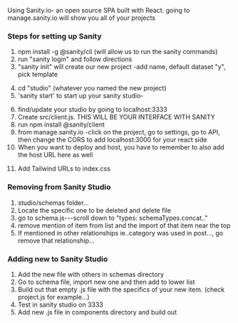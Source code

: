 Using Sanity.io- an open source SPA built with React.
going to manage.sanity.io will show you all of your projects

### Steps for setting up Sanity

1. npm install -g @sanity/cli (will allow us to run the sanity commands)
2. run "sanity login" and follow directions
3. "sanity init" will create our new project -add name, default dataset "y", pick template
<!-- content now lives in Sanity -->
4. cd "studio" (whatever you named the new project)
5. 'sanity start' to start up your sanity studio-
<!-- this will fire up the server -->
6. find/update your studio by going to localhost:3333
7. Create src/client.js. THIS WILL BE YOUR INTERFACE WITH SANITY
8. run npm install @sanity/client
9. from manage.sanity.io -click on the project, go to settings, go to API, then change the CORS to add localhost:3000 for your react side
10. When you want to deploy and host, you have to remember to also add the host URL here as well

<!-- Look at different tailwind customization installations to do more nuanced styling -->

11. Add Tailwind URLs to index.css

<!-- Sanity will be using GROQ- (Graph-Relational Object Queries) is a declarative language designed to query collections of largely schema-less JSON documents. Its primary design goals are expressive filtering, joining of several documents into a single response, and shaping the response to fit the client application. -->

### Removing from Sanity Studio

1. studio/schemas folder...
2. Locate the specific one to be deleted and delete file
3. go to schema.js---scroll down to "types: schemaTypes.concat.."
4. remove mention of item from list and the import of that item near the top
5. If mentioned in other relationships ie..category was used in post..., go remove that relationship...
<!-- I commented out category to have an example of that relationship for future use -->

### Adding new to Sanity Studio

1. Add the new file with others in schemas directory
2. Go to schema file, import new one and then add to lower list
3. Build out that empty .js file with the specifics of your new item. (check project.js for example...)
4. Test in sanity studio on 3333
5. Add new .js file in components directory and build out
